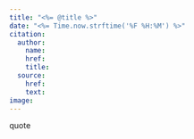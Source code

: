 ```yaml
---
title: "<%= @title %>"
date: "<%= Time.now.strftime('%F %H:%M') %>"
citation:
  author:
    name:
    href:
    title:
  source:
    href:
    text:
image:
---
```


quote
